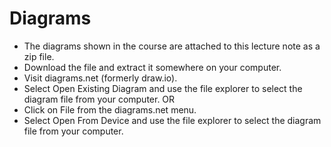 # Diagrams

- The diagrams shown in the course are attached to this lecture note as a zip file.
- Download the file and extract it somewhere on your computer.
- Visit diagrams.net (formerly draw.io).
- Select Open Existing Diagram and use the file explorer to select the diagram file from your computer.
  OR
- Click on File from the diagrams.net menu.
- Select Open From Device and use the file explorer to select the diagram file from your computer.
